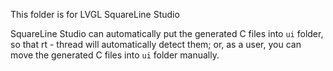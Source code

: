 This folder is for LVGL SquareLine Studio

SquareLine Studio can automatically put the generated C files into `ui` folder, so that rt - thread will automatically detect them;
or, as a user, you can move the generated C files into `ui` folder manually.

